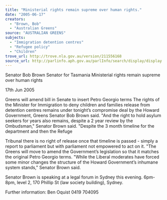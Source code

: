 ```yaml
---
title: "Ministerial rights remain supreme over human rights."
date: "2005-06-17"
creators:
  - "Brown, Bob"
  - "Australian Greens"
source: "AUSTRALIAN GREENS"
subjects:
  - "Immigration detention centres"
  - "Refugee policy"
  - "Children"
trove_url: http://trove.nla.gov.au/version/211556168
source_url: http://parlinfo.aph.gov.au/parlInfo/search/display/display.w3p;query=Id%3A%22media/pressrel/7MEG6%22
---
```


 Senator Bob Brown   Senator for Tasmania   Ministerial rights remain supreme over human  rights 

 17th Jun 2005 

 Greens will amend bill in Senate to insert Petro Georgio terms  The rights of the Minister for Immigration to deny children and families  release from detention centres remains under tonight’s compromise  deal by the Howard Government, Greens Senator Bob Brown said.  "And the right to hold asylum seekers for years also remains, despite a  2 year review by the Ombudsman," Senator Brown said.  "Despite the 3 month timeline for the department and then the Refuge 

 Tribunal there is no right of release once that timeline is passed -  simply a report to parliament but with parliament not empowered to  act on it.  "The Greens will move to amend the Government’s legislation so that  it matches the original Petro Georgio terms.  "While the Liberal moderates have forced some minor changes the  structure of the Howard Government’s inhumane system stands,"  Senator Brown said.    

 Senator Brown is speaking at a legal forum in Sydney this  evening.  6pm-8pm, level 2, 170 Phillip St (law society building), Sydney. 

 

 Further information: Ben Oquist 0419 704095 

 

